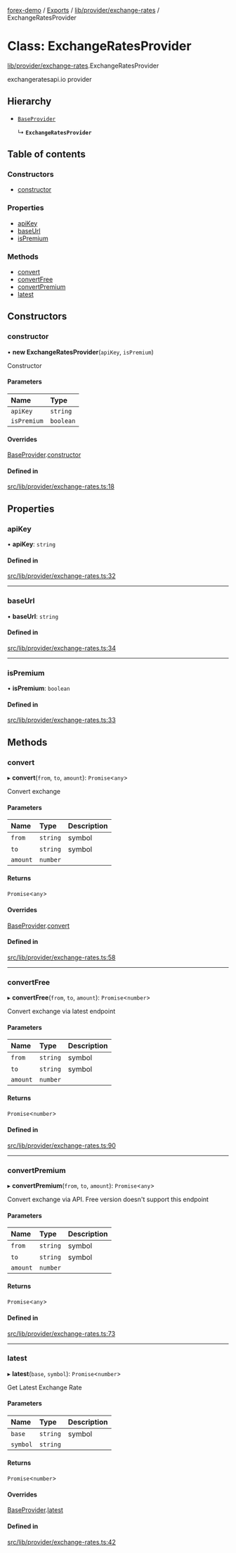 [forex-demo](../README.md) / [Exports](../modules.md) / [lib/provider/exchange-rates](../modules/lib_provider_exchange_rates.md) / ExchangeRatesProvider

# Class: ExchangeRatesProvider

[lib/provider/exchange-rates](../modules/lib_provider_exchange_rates.md).ExchangeRatesProvider

exchangeratesapi.io provider

## Hierarchy

- [`BaseProvider`](lib_provider_base.BaseProvider.md)

  ↳ **`ExchangeRatesProvider`**

## Table of contents

### Constructors

- [constructor](lib_provider_exchange_rates.ExchangeRatesProvider.md#constructor)

### Properties

- [apiKey](lib_provider_exchange_rates.ExchangeRatesProvider.md#apikey)
- [baseUrl](lib_provider_exchange_rates.ExchangeRatesProvider.md#baseurl)
- [isPremium](lib_provider_exchange_rates.ExchangeRatesProvider.md#ispremium)

### Methods

- [convert](lib_provider_exchange_rates.ExchangeRatesProvider.md#convert)
- [convertFree](lib_provider_exchange_rates.ExchangeRatesProvider.md#convertfree)
- [convertPremium](lib_provider_exchange_rates.ExchangeRatesProvider.md#convertpremium)
- [latest](lib_provider_exchange_rates.ExchangeRatesProvider.md#latest)

## Constructors

### constructor

• **new ExchangeRatesProvider**(`apiKey`, `isPremium`)

Constructor

#### Parameters

| Name        | Type      |
| :---------- | :-------- |
| `apiKey`    | `string`  |
| `isPremium` | `boolean` |

#### Overrides

[BaseProvider](lib_provider_base.BaseProvider.md).[constructor](lib_provider_base.BaseProvider.md#constructor)

#### Defined in

[src/lib/provider/exchange-rates.ts:18](https://github.com/suphero/forex-demo/blob/ef493db/src/lib/provider/exchange-rates.ts#L18)

## Properties

### apiKey

• **apiKey**: `string`

#### Defined in

[src/lib/provider/exchange-rates.ts:32](https://github.com/suphero/forex-demo/blob/ef493db/src/lib/provider/exchange-rates.ts#L32)

---

### baseUrl

• **baseUrl**: `string`

#### Defined in

[src/lib/provider/exchange-rates.ts:34](https://github.com/suphero/forex-demo/blob/ef493db/src/lib/provider/exchange-rates.ts#L34)

---

### isPremium

• **isPremium**: `boolean`

#### Defined in

[src/lib/provider/exchange-rates.ts:33](https://github.com/suphero/forex-demo/blob/ef493db/src/lib/provider/exchange-rates.ts#L33)

## Methods

### convert

▸ **convert**(`from`, `to`, `amount`): `Promise`<`any`\>

Convert exchange

#### Parameters

| Name     | Type     | Description |
| :------- | :------- | :---------- |
| `from`   | `string` | symbol      |
| `to`     | `string` | symbol      |
| `amount` | `number` |             |

#### Returns

`Promise`<`any`\>

#### Overrides

[BaseProvider](lib_provider_base.BaseProvider.md).[convert](lib_provider_base.BaseProvider.md#convert)

#### Defined in

[src/lib/provider/exchange-rates.ts:58](https://github.com/suphero/forex-demo/blob/ef493db/src/lib/provider/exchange-rates.ts#L58)

---

### convertFree

▸ **convertFree**(`from`, `to`, `amount`): `Promise`<`number`\>

Convert exchange via latest endpoint

#### Parameters

| Name     | Type     | Description |
| :------- | :------- | :---------- |
| `from`   | `string` | symbol      |
| `to`     | `string` | symbol      |
| `amount` | `number` |             |

#### Returns

`Promise`<`number`\>

#### Defined in

[src/lib/provider/exchange-rates.ts:90](https://github.com/suphero/forex-demo/blob/ef493db/src/lib/provider/exchange-rates.ts#L90)

---

### convertPremium

▸ **convertPremium**(`from`, `to`, `amount`): `Promise`<`any`\>

Convert exchange via API. Free version doesn't support this endpoint

#### Parameters

| Name     | Type     | Description |
| :------- | :------- | :---------- |
| `from`   | `string` | symbol      |
| `to`     | `string` | symbol      |
| `amount` | `number` |             |

#### Returns

`Promise`<`any`\>

#### Defined in

[src/lib/provider/exchange-rates.ts:73](https://github.com/suphero/forex-demo/blob/ef493db/src/lib/provider/exchange-rates.ts#L73)

---

### latest

▸ **latest**(`base`, `symbol`): `Promise`<`number`\>

Get Latest Exchange Rate

#### Parameters

| Name     | Type     | Description |
| :------- | :------- | :---------- |
| `base`   | `string` | symbol      |
| `symbol` | `string` |             |

#### Returns

`Promise`<`number`\>

#### Overrides

[BaseProvider](lib_provider_base.BaseProvider.md).[latest](lib_provider_base.BaseProvider.md#latest)

#### Defined in

[src/lib/provider/exchange-rates.ts:42](https://github.com/suphero/forex-demo/blob/ef493db/src/lib/provider/exchange-rates.ts#L42)
